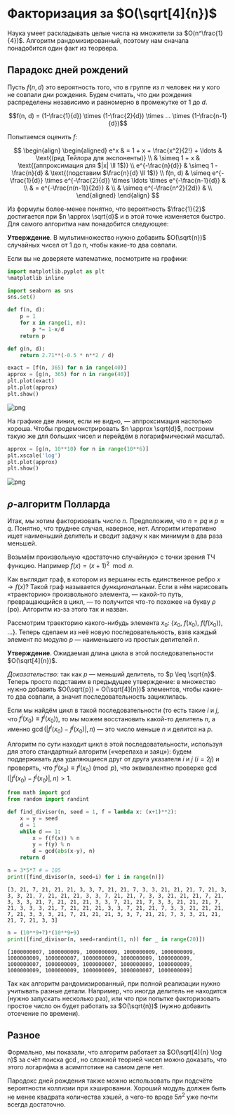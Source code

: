 
# Факторизация за $O(\sqrt[4]{n})$

Наука умеет раскладывать целые числа на множители за $O(n^\frac{1}{4})$. Алгоритм рандомизированный, поэтому нам сначала понадобится один факт из теорвера.

## Парадокс дней рождений

Пусть $f(n, d)$ это вероятность того, что в группе из $n$ человек ни у кого не совпали дни рождения.
Будем считать, что дни рождения распределены независимо и равномерно в промежутке от $1$ до $d$.

$$f(n, d) = (1-\frac{1}{d}) \times (1-\frac{2}{d}) \times ... \times (1-\frac{n-1}{d})$$

Попытаемся оценить $f$:

$$
\begin{align}
  \begin{aligned}
    e^x & = 1 + x + \frac{x^2}{2!} + \ldots & \text{(ряд Тейлора для экспоненты)} \\
    & \simeq 1 + x & \text{(аппроксимация для $|x| \ll 1$)} \\
    e^{-\frac{n}{d}} & \simeq 1 - \frac{n}{d} & \text{(подставим $\frac{n}{d} \ll 1$)} \\
    f(n, d) & \simeq e^{-\frac{1}{d}} \times e^{-\frac{2}{d}} \times \ldots \times e^{-\frac{n-1}{d}} & \\
    & = e^{-\frac{n(n-1)}{2d}} & \\
    & \simeq e^{-\frac{n^2}{2d}} & \\
  \end{aligned}
\end{align}
$$

Из формулы более-менее понятно, что вероятность $\frac{1}{2}$ достигается при $n \approx \sqrt{d}$ и в этой точке изменяется быстро. Для самого алгоритма нам понадобится следующее:

**Утверждение**. В мультимножество нужно добавить $O(\sqrt{n})$ случайных чисел от 1 до n, чтобы какие-то два совпали.

Если вы не доверяете математике, посмотрите на графики: 


```python
import matplotlib.pyplot as plt
%matplotlib inline

import seaborn as sns
sns.set()
```


```python
def f(n, d):
    p = 1
    for x in range(1, n):
        p *= 1-x/d
    return p

def g(n, d):
    return 2.71**(-0.5 * n**2 / d)
```


```python
exact = [f(n, 365) for n in range(40)]
approx = [g(n, 365) for n in range(40)]
plt.plot(exact)
plt.plot(approx)
plt.show()
```


![png](pollard_files/pollard_7_0.png)


На графике две линии, если не видно, — аппроксимация настолько хороша. Чтобы продемонстрировать $n \approx \sqrt{d}$, построим такую же для больших чисел и перейдём в логарифмический масштаб.


```python
approx = [g(n, 10**10) for n in range(10**6)]
plt.xscale('log')
plt.plot(approx)
plt.show()
```


![png](pollard_files/pollard_9_0.png)


## $\rho$-алгоритм Полларда

Итак, мы хотим факторизовать число $n$. Предположим, что $n = p q$ и $p \approx q$. Понятно, что труднее случая, наверное, нет. Алгоритм итеративно ищет наименьший делитель и сводит задачу к как минимум в два раза меньшей.

Возьмём произвольную «достаточно случайную» с точки зрения ТЧ функцию. Например $f(x) = (x+1)^2 \mod n$.

Как выглядит граф, в котором из вершины есть единственное ребро $x \to f(x)$? Такой граф называется *функциональным*. Если в нём нарисовать «траекторию» произвольного элемента, — какой-то путь, превращающийся в цикл, — то получится что-то похожее на букву $\rho$ (ро). Алгоритм из-за этого так и назван.

Рассмотрим траекторию какого-нибудь элемента $x_0$: {$x_0$, $f(x_0)$, $f(f(x_0))$, $\ldots$}. Теперь сделаем из неё новую последовательность, взяв каждый элемент по модулю $p$ — наименьшего из простых делителей $n$. 

**Утверждение**. Ожидаемая длина цикла в этой последовательности $O(\sqrt[4]{n})$.

*Доказательство:* так как $p$ — меньший делитель, то $p \leq \sqrt{n}$. Теперь просто подставим в предыдущее утверждение: в множество нужно добавить $O(\sqrt{p}) = O(\sqrt[4]{n})$ элементов, чтобы какие-то два совпали, а значит последовательность зациклилась.

Если мы найдём цикл в такой последовательности (то есть такие $i$ и $j$, что $f^i(x_0) \equiv f^j(x_0)$), то мы можем восстановить какой-то делитель $n$, а именно $\gcd(|f^i(x_0) - f^j(x_0)|, n)$ — это число меньше $n$ и делится на $p$.

Алгоритм по сути находит цикл в этой последовательности, используя для этого стандартный алгоритм («черепаха и заяц»): будем поддерживать два удаляющиеся друг от друга указателя $i$ и $j$ ($i = 2j$) и проверять, что $f^i(x_0) \equiv f^j(x_0) \pmod p$, что эквивалентно проверке $\gcd(|f^i(x_0) - f^j(x_0)|, n) > 1$.


```python
from math import gcd
from random import randint
```


```python
def find_divisor(n, seed = 1, f = lambda x: (x+1)**2):
    x = y = seed
    d = 1
    while d == 1:
        x = f(f(x)) % n
        y = f(y) % n
        d = gcd(abs(x-y), n)
    return d
```


```python
n = 3*5*7 # = 105
print([find_divisor(n, seed=i) for i in range(n)])
```

    [3, 21, 7, 21, 21, 21, 3, 3, 7, 21, 21, 7, 3, 3, 21, 21, 21, 7, 21, 3, 3, 3, 21, 7, 21, 21, 21, 3, 3, 7, 21, 21, 7, 3, 3, 21, 21, 21, 7, 21, 3, 3, 3, 21, 7, 21, 21, 21, 3, 3, 7, 21, 21, 7, 3, 3, 21, 21, 21, 7, 21, 3, 3, 3, 21, 7, 21, 21, 21, 3, 3, 7, 21, 21, 7, 3, 3, 21, 21, 21, 7, 21, 3, 3, 3, 21, 7, 21, 21, 21, 3, 3, 7, 21, 21, 7, 3, 3, 21, 21, 21, 7, 21, 3, 3]



```python
n = (10**9+7)*(10**9+9)
print([find_divisor(n, seed=randint(1, n)) for _ in range(20)])
```

    [1000000007, 1000000009, 1000000009, 1000000009, 1000000009, 1000000009, 1000000007, 1000000009, 1000000009, 1000000009, 1000000007, 1000000009, 1000000007, 1000000009, 1000000009, 1000000009, 1000000009, 1000000009, 1000000007, 1000000009]


Так как алгоритм рандомизированный, при полной реализации нужно учитывать разные детали. Например, что иногда делитель не находится (нужно запускать несколько раз), или что при попытке факторизовать простое число он будет работать за $O(\sqrt{n})$ (нужно добавить отсечение по времени).

##  Разное

Формально, мы показали, что алгоритм работает за $O(\sqrt[4]{n} \log n)$ за счёт поиска $\gcd$, но сложной теорией чисел можно доказать, что этого логарифма в асимптотике на самом деле нет. 

Пародокс дней рождения также можно использовать при подсчёте вероятности коллизии при хэшировании. Хороший модуль должен быть не менее квадрата количества хэшей, а чего-то вроде $5 n^2$ уже почти всегда достаточно.

